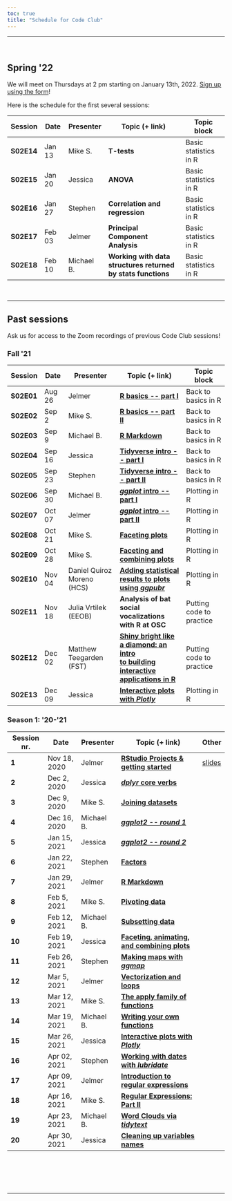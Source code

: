 ```yaml
---
toc: true
title: "Schedule for Code Club"
---
```


------------------------------------------------------------------------

<br>

## Spring '22

We will meet on Thursdays at 2 pm starting on January 13th, 2022.
[Sign up using the form](/codeclub-about/#sign-up)!

<!--- We have also included these sessions in the [BioDASH calendar](/events/#calendar). -->

Here is the schedule for the first several sessions:

| Session     | Date      | Presenter    | Topic (+ link)                                                   | Topic block              |
|-------------|-----------|--------------|------------------------------------------------------------------|--------------------------|
| **S02E14**  | Jan 13    | Mike S.      | **T-tests**                                                      | Basic statistics in R    |
| **S02E15**  | Jan 20    | Jessica      | **ANOVA**                                                        | Basic statistics in R    |
| **S02E16**  | Jan 27    | Stephen      | **Correlation and regression**                                   | Basic statistics in R    |
| **S02E17**  | Feb 03    | Jelmer       | **Principal Component Analysis**                                 | Basic statistics in R    |
| **S02E18**  | Feb 10    | Michael B.   | **Working with data structures returned by stats functions**     | Basic statistics in R    |

<br>

------------------------------------------------------------------------

## Past sessions

Ask us for access to the Zoom recordings of previous Code Club sessions!

### Fall '21

| Session | Date         | Presenter                  | Topic (+ link)                                              | Topic block              |
|---------|--------------|----------------------------|-------------------------------------------------------------|--------------------------|
| **S02E01**  | Aug 26 | Jelmer                     | [**R basics -- part I**](/codeclub/s02e01_r-intro-part1/)      | Back to basics in R      |
| **S02E02**  | Sep 2  | Mike S.                    | [**R basics -- part II**](/codeclub/s02e02_r-intro_part2/)     | Back to basics in R      |
| **S02E03**  | Sep 9  | Michael B.                 | [**R Markdown**](/codeclub/s02e03_rmarkdown/)                  | Back to basics in R      |
| **S02E04**  | Sep 16 | Jessica                    | [**Tidyverse intro -- part I**](/codeclub/s02e04_tidyverse-intro-part1/)   | Back to basics in R |
| **S02E05**  | Sep 23 | Stephen                    | [**Tidyverse intro -- part II**](/codeclub/s02e05_tidyverse-intro-part2/)  | Back to basics in R |
| **S02E06**  | Sep 30 | Michael B.                 | [**_ggplot_ intro -- part I**](/codeclub/s02e06_ggplot2/)      | Plotting in R            |
| **S02E07**  | Oct 07 | Jelmer                     | [**_ggplot_ intro -- part II**](/codeclub/s02e07_ggplot2_part2/) | Plotting in R          |
| **S02E08**  | Oct 21 | Mike S.                    | [**Faceting plots**](/codeclub/s02e08_multiple_plots/)        | Plotting in R            |
| **S02E09**  | Oct 28 | Mike S.                    | [**Faceting and combining plots**](/codeclub/s02e09_multiple_plots_part2/)     | Plotting in R            |
| **S02E10**  | Nov 04 | Daniel Quiroz Moreno (HCS) | [**Adding statistical results to plots <br> using _ggpubr_**](/codeclub/s02e10_ggpubr/)   | Plotting in R            |
| **S02E11**  | Nov 18 | Julia Vrtilek (EEOB)       | **Analysis of bat social vocalizations <br> with R at OSC**   | Putting code to practice |
| **S02E12**  | Dec 02 | Matthew Teegarden (FST)    | [**Shiny bright like a diamond: an intro <br> to building interactive applications in R**](/codeclub/s02e11_shiny_intro/) | Putting code to practice |
| **S02E13**  | Dec 09 | Jessica                    | [**Interactive plots with _Plotly_**](/codeclub/s02e12_plotly/)                          | Plotting in R |


### Season 1: '20-'21

| Session nr. | Date         | Presenter  | Topic (+ link)                                                                   | Other                   |
|-------------|--------------|------------|----------------------------------------------------------------------------------|-------------------------|
| **1**       | Nov 18, 2020 | Jelmer     | [**RStudio Projects & getting started**](/codeclub/01_backyard-birds/)           | [slides](/slides/CC01/) |
| **2**       | Dec 2, 2020  | Jessica    | [***dplyr*** **core verbs**](/codeclub/02_dplyr-core-verbs)                      |                         |
| **3**       | Dec 9, 2020  | Mike S.    | [**Joining datasets**](/codeclub/03_joining-datasets)                           |                         |
| **4**       | Dec 16, 2020 | Michael B. | [***ggplot2 -- round 1***](/codeclub/04_ggplot2)                                 |                         |
| **5**       | Jan 15, 2021 | Jessica    | [***ggplot2 -- round 2***](/codeclub/05_ggplot-round-2)                          |                         |
| **6**       | Jan 22, 2021 | Stephen    | [**Factors**](/codeclub/06_factors)                                              |                         |
| **7**       | Jan 29, 2021 | Jelmer     | [**R Markdown**](/codeclub/07_rmarkdown/)                                         |                       |
| **8**       | Feb 5, 2021  | Mike S.    | [**Pivoting data**](/codeclub/08_pivoting/)                                      |                         |
| **9**       | Feb 12, 2021 | Michael B. | [**Subsetting data**](/codeclub/09_subsetting/)                                  |                         |
| **10**      | Feb 19, 2021 | Jessica    | [**Faceting, animating, and combining plots**](/codeclub/10_faceting-animating/) |                         |
| **11**      | Feb 26, 2021 | Stephen    | [**Making maps with *ggmap***](/codeclub/11_ggplot-maps/)                         |                         |
| **12**      | Mar 5, 2021  | Jelmer     | [**Vectorization and loops**](/codeclub/12_loops/)                               |                         |
| **13**      | Mar 12, 2021 | Mike S.    | [**The apply family of functions**](/codeclub/13_apply)                          |                         |
| **14**      | Mar 19, 2021 | Michael B. | [**Writing your own functions**](/codeclub/14_functions/)                        |                         |
| **15**      | Mar 26, 2021 | Jessica    | [**Interactive plots with *Plotly***](/codeclub/15_plotly/)                      |                         |
| **16**      | Apr 02, 2021 | Stephen    | [**Working with dates with *lubridate***](/codeclub/16_lubridate/)               |                         |
| **17**      | Apr 09, 2021 | Jelmer     | [**Introduction to regular expressions**](/codeclub/17_regex/)                   |                         |
| **18**      | Apr 16, 2021 | Mike S.    | [**Regular Expressions: Part II**](/codeclub/18_regex2/)                         |                         |
| **19**      | Apr 23, 2021 | Michael B. | [**Word Clouds via *tidytext***](/codeclub/19_wordclouds/)                       |                         |
| **20**      | Apr 30, 2021 | Jessica    | [**Cleaning up variables names**](/codeclub/20_cleaning-up/)                     |                         |

<br/> <br/> <br/> <br/>

------------------------------------------------------------------------
